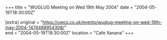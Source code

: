 +++
title = "WUGLUG Meeting on Wed 19th May 2004"
date = "2004-05-19T18:30:00Z"

[extra]
original = "https://uwcs.co.uk/events/wuglug-meeting-on-wed-19th-may-2004-1474488954308/"    
end = "2004-05-19T19:30:00Z"
location = "Cafe Xanana"
+++



